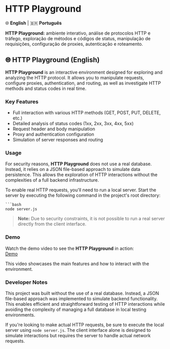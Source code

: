 # HTTP Playground

🌐 **English** | 🇧🇷 **Português**

**HTTP Playground:** ambiente interativo, análise de protocolos HTTP e tráfego, exploração de métodos e códigos de status, manipulação de requisições, configuração de proxies, autenticação e roteamento.

## 🌐 HTTP Playground (English)

**HTTP Playground** is an interactive environment designed for exploring and analyzing the HTTP protocol. It allows you to manipulate requests, configure proxies, authentication, and routing, as well as investigate HTTP methods and status codes in real time.

### Key Features

- Full interaction with various HTTP methods (GET, POST, PUT, DELETE, etc.)
- Detailed analysis of status codes (1xx, 2xx, 3xx, 4xx, 5xx)
- Request header and body manipulation
- Proxy and authentication configuration
- Simulation of server responses and routing

### Usage

For security reasons, **HTTP Playground** does not use a real database. Instead, it relies on a JSON file-based approach to simulate data persistence. This allows the exploration of HTTP interactions without the complexities of a full backend infrastructure.

To enable real HTTP requests, you'll need to run a local server. Start the server by executing the following command in the project's root directory:

    ```bash
    node server.js
> **Note:** Due to security constraints, it is not possible to run a real server directly from the client interface.

### Demo

Watch the demo video to see the **HTTP Playground** in action:  
[Demo](./public/assets/output.gif)

This video showcases the main features and how to interact with the environment.

### Developer Notes

This project was built without the use of a real database. Instead, a JSON file-based approach was implemented to simulate backend functionality. This enables efficient and straightforward testing of HTTP interactions while avoiding the complexity of managing a full database in local testing environments.

If you're looking to make actual HTTP requests, be sure to execute the local server using `node server.js`. The client interface alone is designed to simulate interactions but requires the server to handle actual network requests.
